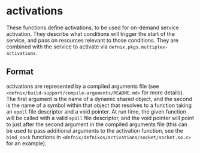 activations
============

These functions define activations, to be used for on-demand service
activation. They describe what conditions will trigger the start of the
service, and pass on resources relevant to those conditions. They are
combined with the service to activate via `defnix.pkgs.multiplex-activations`.

Format
-------

activations are represented by a compiled arguments file (see
`<defnix/build-support/compile-arguments/README.md>` for more details). The
first argument is the name of a dynamic shared object, and the second is the
name of a symbol within that object that resolves to a function taking an
`epoll` file descriptor and a void pointer. At run time, the given function
will be called with a valid `epoll` file descriptor, and the void pointer will
point to just after the second argument in the compiled arguments file (this
can be used to pass additional arguments to the activation function, see the
`bind_sock` functions in `<defnix/defnixos/activations/socket/socket.so.c>` for
an example).
